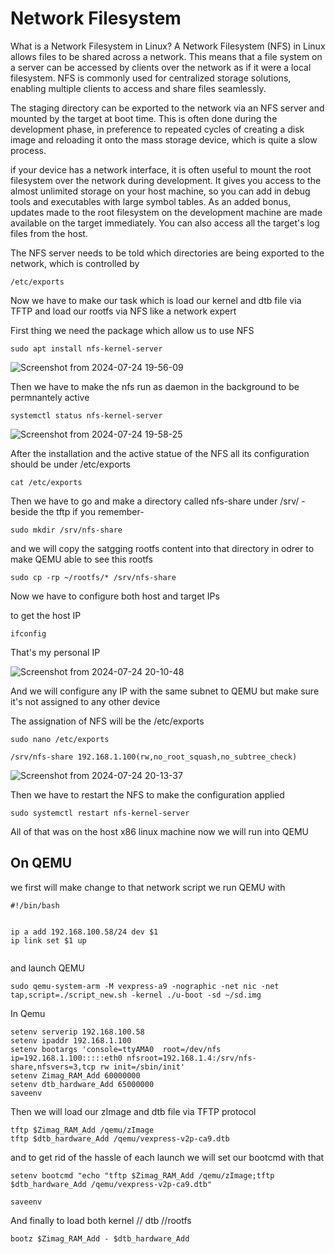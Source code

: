 # Network Filesystem


What is a Network Filesystem in Linux?
A Network Filesystem (NFS) in Linux allows files to be shared across a network. This means that a file system on a server can be accessed by clients over the network as if it were a local filesystem. 
NFS is commonly used for centralized storage solutions, enabling multiple clients to access and share files seamlessly.


The staging directory can be exported to the network via an
NFS server and mounted by the target at boot time. This is often done during the
development phase, in preference to repeated cycles of creating a disk image and
reloading it onto the mass storage device, which is quite a slow process.


if your device has a network interface, it is often useful to mount the root filesystem over
the network during development. It gives you access to the almost unlimited storage on
your host machine, so you can add in debug tools and executables with large symbol tables.
As an added bonus, updates made to the root filesystem on the development machine are
made available on the target immediately. You can also access all the target's log files from
the host.


The NFS server needs to be told which directories are being exported to the network, which
is controlled by

```
/etc/exports
```
Now we have to make our task which is load our kernel and dtb file via TFTP and load our rootfs via NFS like a network expert


First thing we need the package which allow us to use NFS

```
sudo apt install nfs-kernel-server
```


![Screenshot from 2024-07-24 19-56-09](https://github.com/user-attachments/assets/210269ef-4a04-4e18-a23e-bf331abbb061)


Then we have to make the nfs run as daemon in the background to be permnantely active

```
systemctl status nfs-kernel-server
```

![Screenshot from 2024-07-24 19-58-25](https://github.com/user-attachments/assets/646a9d54-da3c-4821-b2c5-79ba84f70bc4)



After the installation and the active statue of the NFS all its configuration should be under /etc/exports
```
cat /etc/exports
```


Then we have to go and make a directory called nfs-share under /srv/ -beside the tftp if you remember-

```
sudo mkdir /srv/nfs-share
```


and we will copy the satgging rootfs content into that directory in odrer to make QEMU able to see this rootfs

```
sudo cp -rp ~/rootfs/* /srv/nfs-share
```


Now we have to configure both host and target IPs

to get the host IP

```
ifconfig
```

That's my personal IP

![Screenshot from 2024-07-24 20-10-48](https://github.com/user-attachments/assets/24ffc69e-4963-4fbc-87b8-8cf78f32dc22)



And we will configure any IP with the same subnet to QEMU but make sure it's not assigned to any other device

The assignation of NFS will be the /etc/exports


```
sudo nano /etc/exports

```
```
/srv/nfs-share 192.168.1.100(rw,no_root_squash,no_subtree_check)
```
![Screenshot from 2024-07-24 20-13-37](https://github.com/user-attachments/assets/2e4c6927-092b-46d5-8a11-f1a0de153d7e)




Then we have to restart the NFS to make the configuration applied

```
sudo systemctl restart nfs-kernel-server

```


All of that was on the host x86 linux machine now we will run into QEMU




## On QEMU

we first will make change to that network script we run QEMU with

```
#!/bin/bash


ip a add 192.168.100.58/24 dev $1
ip link set $1 up


```


and launch QEMU

```
sudo qemu-system-arm -M vexpress-a9 -nographic -net nic -net tap,script=./script_new.sh -kernel ./u-boot -sd ~/sd.img

```


In Qemu

```
setenv serverip 192.168.100.58
setenv ipaddr 192.168.1.100
setenv bootargs 'console=ttyAMA0  root=/dev/nfs ip=192.168.1.100:::::eth0 nfsroot=192.168.1.4:/srv/nfs-share,nfsvers=3,tcp rw init=/sbin/init'
setenv Zimag_RAM_Add 60000000
setenv dtb_hardware_Add 65000000
saveenv
```


Then we will load our zImage and dtb file via TFTP protocol

```
tftp $Zimag_RAM_Add /qemu/zImage
tftp $dtb_hardware_Add /qemu/vexpress-v2p-ca9.dtb
```


and to get rid of the hassle of each launch we will set our bootcmd with that

```
setenv bootcmd "echo "tftp $Zimag_RAM_Add /qemu/zImage;tftp $dtb_hardware_Add /qemu/vexpress-v2p-ca9.dtb"

saveenv
```



And finally to load both kernel // dtb //rootfs

```
bootz $Zimag_RAM_Add - $dtb_hardware_Add

```
